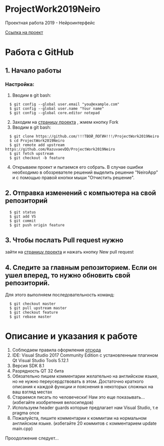 # ProjectWork2019Neiro
Проектная работа 2019 - Нейроинтерфейс

[Ссылка на проект](https://project.spbstu.ru/mod/opd/view.php?pid=4&rid=18)

# Работа с GitHub
## 1. Начало работы

### Настройка:
  1. Вводим в git bash:
  ```
    $ git config --global user.email "you@example.com"
    $ git config --global user.name "Your name"
    $ git config --global core.editor notepad
  ```
  2. Заходим на [страницу проекта](https://github.com/RazuvaevDD/ProjectWork2019Neiro) , жмем кнопку Fork 
  3. Вводим в git bash:
  ```
    $ git clone https://github.com/!!!ТВОЙ_ЛОГИН!!!/ProjectWork2019Neiro
    $ cd ProjectWork2019Neiro
    $ git remote add upstream https://github.com/RazuvaevDD/ProjectWork2019Neiro
    $ git fetch upstream
    $ git checkout -b feature
  ```
  4. Открываем проект и пытаемся его собрать. В случае ошибки необходимо в обозревателе решений выделить решение "NeiroApp" и с помощью правой кнопки мыши "Отчистить решение".

## 2. Отправка изменений с компьютера на свой репозиторий 
```
  $ git status
  $ git add VS
  $ git commit
  $ git push origin feature
```
## 3. Чтобы послать Pull request нужно 
зайти на [страницу проекта](https://github.com/RazuvaevDD/ProjectWork2019Neiro) и нажать кнопку New pull request

## 4. Следите за главным репозиторием. Если он ушел вперед, то нужно обновить свой репозиторий. 
Для этого выполняем последовательность команд:
```
  $ git checkout master
  $ git pull upstream master
  $ git checkout feature
  $ git rebase master
```
# Описание и указания к работе

1. Соблюдаем правила оформления [отсюда](https://vk.com/doc68214078_474918649?hash=f56f1f25b0f0ec572c&dl=50ac88b3984861fbfb) 
2. IDE: Visual Studio 2017 Community Edition с установленным плагином Qt Visual Studio Tools 5.12.1 
3. Версия SDK 8.1 
4. Разрядность QT 32 бита
5. Обязательно пишем комментарии желательно на английском языке, но не нужно переусердствовать в этом. Достаточно краткого описания к каждой функции и пояснения в некоторых сложных на ваш взгляд местах
6. Стараемся писать по человечески! Нам это еще показывать... (избегайте изобретения велосипедов)
7. Используем header guards которые предлагает нам Visual Studio, т.е pragma once
8. Пожалуйста, пишите комментарии к коммитам на нормальном английском языке. (избегайте 20 коммитов c комментарием update main.cpp)

Проодолжение следует...
